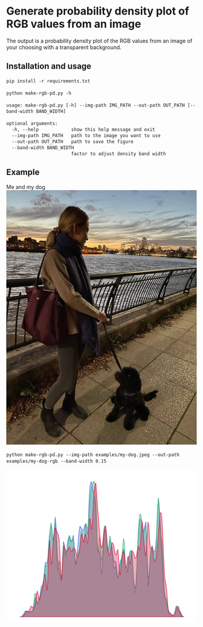 # Generate probability density plot of RGB values from an image

The output is a probability density plot of the RGB values from an image of your choosing with a transparent background.

## Installation and usage
```
pip install -r requirements.txt

python make-rgb-pd.py -h

usage: make-rgb-pd.py [-h] --img-path IMG_PATH --out-path OUT_PATH [--band-width BAND_WIDTH]

optional arguments:
  -h, --help            show this help message and exit
  --img-path IMG_PATH   path to the image you want to use
  --out-path OUT_PATH   path to save the figure
  --band-width BAND_WIDTH
                        factor to adjust density band width
```

## Example
Me and my dog
![My dog](./examples/example.jpeg)

`python make-rgb-pd.py --img-path examples/my-dog.jpeg --out-path examples/my-dog-rgb --band-width 0.15`

![Output](./examples/example-rgb.png)